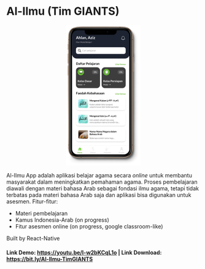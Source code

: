 # Al-Ilmu (Tim GIANTS)

<p align="center"><img src="https://github.com/Aziz8860/Al-Ilmu-App/blob/main/Screenshot.png"></p>

Al-Ilmu App adalah aplikasi belajar agama secara _online_ untuk membantu masyarakat dalam meningkatkan pemahaman agama. Proses pembelajaran diawali dengan materi bahasa Arab sebagai fondasi ilmu agama, tetapi tidak terbatas pada materi bahasa Arab saja dan aplikasi bisa digunakan untuk asesmen. Fitur-fitur:
- Materi pembelajaran
- Kamus Indonesia-Arab (on progress)
- Fitur asesmen online (on progress, google classroom-like)

Built by React-Native

#### Link Demo: https://youtu.be/l-w2bKCqL1o | Link Download: https://bit.ly/Al-Ilmu-TimGIANTS
